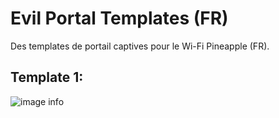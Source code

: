 # Evil Portal Templates (FR)
Des templates de portail captives pour le Wi-Fi Pineapple (FR). 

## Template 1:
![image info](/screenshots/cafe.jpg)
